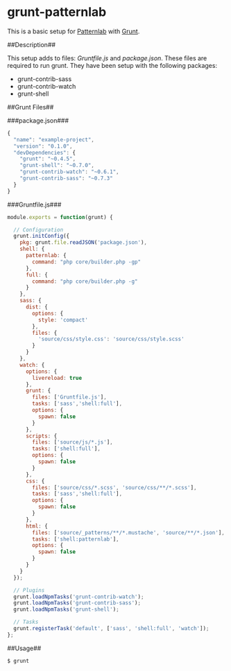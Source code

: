 grunt-patternlab
================

This is a basic setup for [Patternlab](www.patternlab.io) with [Grunt](www.gruntjs.com).

##Description##

This setup adds to files: *Gruntfile.js* and *package.json*. These files are required to run grunt.  They have been setup with the following packages:

* grunt-contrib-sass
* grunt-contrib-watch
* grunt-shell

##Grunt Files##

###package.json###
```javascript
{
  "name": "example-project",
  "version": "0.1.0",
  "devDependencies": {
    "grunt": "~0.4.5",
    "grunt-shell": "~0.7.0",
    "grunt-contrib-watch": "~0.6.1",
    "grunt-contrib-sass": "~0.7.3"
  }
}
```

###Gruntfile.js###

```javascript
module.exports = function(grunt) {

  // Configuration
  grunt.initConfig({
    pkg: grunt.file.readJSON('package.json'),
    shell: {
      patternlab: {
        command: "php core/builder.php -gp"
      },
      full: {
        command: "php core/builder.php -g"
      }
    },
    sass: {
      dist: {
        options: {
          style: 'compact'
        },
        files: {
          'source/css/style.css': 'source/css/style.scss'
        }
      }
    },
    watch: {
      options: {
        livereload: true
      },
      grunt: {
        files: ['Gruntfile.js'],
        tasks: ['sass','shell:full'],
        options: {
          spawn: false
        }
      },
      scripts: {
        files: ['source/js/*.js'],
        tasks: ['shell:full'],
        options: {
          spawn: false
        }
      },
      css: {
        files: ['source/css/*.scss', 'source/css/**/*.scss'],
        tasks: ['sass','shell:full'],
        options: {
          spawn: false
        }
      },
      html: {
        files: ['source/_patterns/**/*.mustache', 'source/**/*.json'],
        tasks: ['shell:patternlab'],
        options: {
          spawn: false
        }
      }
    }
  });

  // Plugins
  grunt.loadNpmTasks('grunt-contrib-watch');
  grunt.loadNpmTasks('grunt-contrib-sass');
  grunt.loadNpmTasks('grunt-shell');

  // Tasks
  grunt.registerTask('default', ['sass', 'shell:full', 'watch']);
};
```

##Usage##

```bash
$ grunt
```
